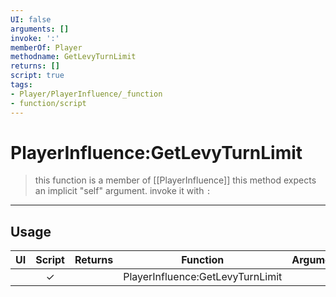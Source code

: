 ```yaml
---
UI: false
arguments: []
invoke: ':'
memberOf: Player
methodname: GetLevyTurnLimit
returns: []
script: true
tags:
- Player/PlayerInfluence/_function
- function/script
---
```

# PlayerInfluence:GetLevyTurnLimit
> this function is a member of [[PlayerInfluence]]
> this method expects an implicit "self" argument. invoke it with `:`
-----
## Usage
|  UI | Script | Returns | Function | Arguments |
|:---:|:------:|-------:|:--------:|:---------|
| |✓||PlayerInfluence:GetLevyTurnLimit||
